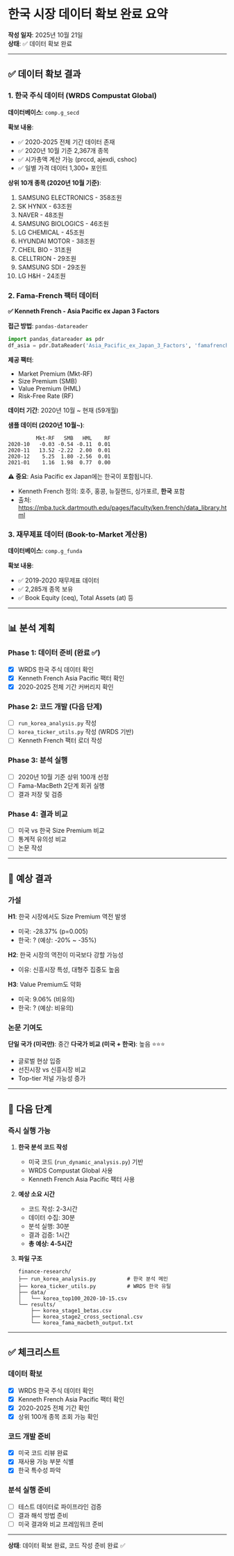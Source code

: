 # 한국 시장 데이터 확보 완료 요약

**작성 일자**: 2025년 10월 21일  
**상태**: ✅ 데이터 확보 완료

---

## ✅ 데이터 확보 결과

### 1. 한국 주식 데이터 (WRDS Compustat Global)

**데이터베이스**: `comp.g_secd`

**확보 내용**:
- ✅ 2020-2025 전체 기간 데이터 존재
- ✅ 2020년 10월 기준 2,367개 종목
- ✅ 시가총액 계산 가능 (prccd, ajexdi, cshoc)
- ✅ 일별 가격 데이터 1,300+ 포인트

**상위 10개 종목 (2020년 10월 기준)**:
1. SAMSUNG ELECTRONICS - 358조원
2. SK HYNIX - 63조원
3. NAVER - 48조원
4. SAMSUNG BIOLOGICS - 46조원
5. LG CHEMICAL - 45조원
6. HYUNDAI MOTOR - 38조원
7. CHEIL BIO - 31조원
8. CELLTRION - 29조원
9. SAMSUNG SDI - 29조원
10. LG H&H - 24조원

### 2. Fama-French 팩터 데이터

**✅ Kenneth French - Asia Pacific ex Japan 3 Factors**

**접근 방법**: `pandas-datareader`
```python
import pandas_datareader as pdr
df_asia = pdr.DataReader('Asia_Pacific_ex_Japan_3_Factors', 'famafrench', start='2020-10')[0]
```

**제공 팩터**:
- Market Premium (Mkt-RF)
- Size Premium (SMB)
- Value Premium (HML)
- Risk-Free Rate (RF)

**데이터 기간**: 2020년 10월 ~ 현재 (59개월)

**샘플 데이터 (2020년 10월~)**:
```
         Mkt-RF   SMB   HML    RF
2020-10   -0.03 -0.54 -0.11  0.01
2020-11   13.52 -2.22  2.00  0.01
2020-12    5.25  1.80 -2.56  0.01
2021-01    1.16  1.98  0.77  0.00
```

**⚠️ 중요**: Asia Pacific ex Japan에는 한국이 포함됩니다.
- Kenneth French 정의: 호주, 홍콩, 뉴질랜드, 싱가포르, **한국** 포함
- 출처: https://mba.tuck.dartmouth.edu/pages/faculty/ken.french/data_library.html

### 3. 재무제표 데이터 (Book-to-Market 계산용)

**데이터베이스**: `comp.g_funda`

**확보 내용**:
- ✅ 2019-2020 재무제표 데이터
- ✅ 2,285개 종목 보유
- ✅ Book Equity (ceq), Total Assets (at) 등

---

## 📊 분석 계획

### Phase 1: 데이터 준비 (완료 ✅)
- [x] WRDS 한국 주식 데이터 확인
- [x] Kenneth French Asia Pacific 팩터 확인
- [x] 2020-2025 전체 기간 커버리지 확인

### Phase 2: 코드 개발 (다음 단계)
- [ ] `run_korea_analysis.py` 작성
- [ ] `korea_ticker_utils.py` 작성 (WRDS 기반)
- [ ] Kenneth French 팩터 로더 작성

### Phase 3: 분석 실행
- [ ] 2020년 10월 기준 상위 100개 선정
- [ ] Fama-MacBeth 2단계 회귀 실행
- [ ] 결과 저장 및 검증

### Phase 4: 결과 비교
- [ ] 미국 vs 한국 Size Premium 비교
- [ ] 통계적 유의성 비교
- [ ] 논문 작성

---

## 🎯 예상 결과

### 가설
**H1**: 한국 시장에서도 Size Premium 역전 발생
- 미국: -28.37% (p=0.005)
- 한국: ? (예상: -20% ~ -35%)

**H2**: 한국 시장의 역전이 미국보다 강할 가능성
- 이유: 신흥시장 특성, 대형주 집중도 높음

**H3**: Value Premium도 약화
- 미국: 9.06% (비유의)
- 한국: ? (예상: 비유의)

### 논문 기여도
**단일 국가 (미국만)**: 중간
**다국가 비교 (미국 + 한국)**: 높음 ⭐⭐⭐
- 글로벌 현상 입증
- 선진시장 vs 신흥시장 비교
- Top-tier 저널 가능성 증가

---

## 🚀 다음 단계

### 즉시 실행 가능
1. **한국 분석 코드 작성**
   - 미국 코드 (`run_dynamic_analysis.py`) 기반
   - WRDS Compustat Global 사용
   - Kenneth French Asia Pacific 팩터 사용

2. **예상 소요 시간**
   - 코드 작성: 2-3시간
   - 데이터 수집: 30분
   - 분석 실행: 30분
   - 결과 검증: 1시간
   - **총 예상: 4-5시간**

3. **파일 구조**
   ```
   finance-research/
   ├── run_korea_analysis.py          # 한국 분석 메인
   ├── korea_ticker_utils.py          # WRDS 한국 유틸
   ├── data/
   │   └── korea_top100_2020-10-15.csv
   └── results/
       ├── korea_stage1_betas.csv
       ├── korea_stage2_cross_sectional.csv
       └── korea_fama_macbeth_output.txt
   ```

---

## ✅ 체크리스트

### 데이터 확보
- [x] WRDS 한국 주식 데이터 확인
- [x] Kenneth French Asia Pacific 팩터 확인
- [x] 2020-2025 전체 기간 확인
- [x] 상위 100개 종목 조회 가능 확인

### 코드 개발 준비
- [x] 미국 코드 리뷰 완료
- [x] 재사용 가능 부분 식별
- [x] 한국 특수성 파악

### 분석 실행 준비
- [ ] 테스트 데이터로 파이프라인 검증
- [ ] 결과 해석 방법 준비
- [ ] 미국 결과와 비교 프레임워크 준비

---

**상태**: 데이터 확보 완료, 코드 작성 준비 완료 ✅

